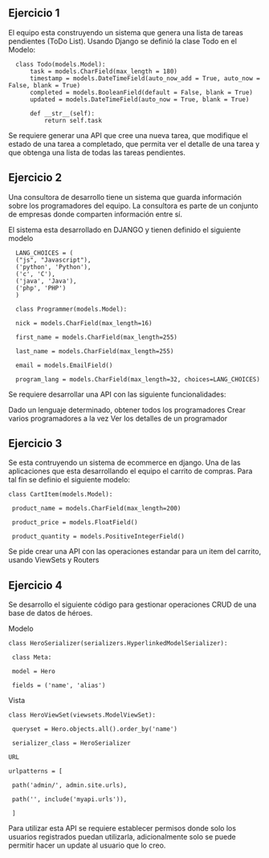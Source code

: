 ## Ejercicio 1

El equipo esta construyendo un sistema que genera una lista de tareas pendientes (ToDo List). Usando Django se definió la clase Todo en el Modelo:

~~~
  class Todo(models.Model):
      task = models.CharField(max_length = 180)
      timestamp = models.DateTimeField(auto_now_add = True, auto_now = False, blank = True)
      completed = models.BooleanField(default = False, blank = True)
      updated = models.DateTimeField(auto_now = True, blank = True)
    
      def __str__(self):
          return self.task
~~~

Se requiere generar una API que cree una nueva tarea, que modifique el estado de una tarea a completado, que permita ver el detalle de una tarea y que obtenga una lista de todas las tareas pendientes.

## Ejercicio 2

Una consultora de desarrollo tiene un sistema que guarda información sobre los programadores del equipo. La consultora es parte de un conjunto de empresas donde comparten información entre sí.

El sistema esta desarrollado en DJANGO y tienen definido el siguiente modelo

~~~
  LANG_CHOICES = (
  ("js", "Javascript"),
  ('python', 'Python'),
  ('c', 'C'),
  ('java', 'Java'),
  ('php', 'PHP')
  )

  class Programmer(models.Model):

  nick = models.CharField(max_length=16)

  first_name = models.CharField(max_length=255)

  last_name = models.CharField(max_length=255)

  email = models.EmailField()

  program_lang = models.CharField(max_length=32, choices=LANG_CHOICES)

~~~

Se requiere desarrollar una API con las siguiente funcionalidades:

Dado un lenguaje determinado, obtener todos los programadores
Crear varios programadores a la vez
Ver los detalles de un programador

## Ejercicio 3

Se esta contruyendo un sistema de ecommerce en django. Una de las aplicaciones que esta desarrollando el equipo el carrito de compras. Para tal fin se definio el siguiente modelo:

~~~
class CartItem(models.Model):

 product_name = models.CharField(max_length=200)

 product_price = models.FloatField()

 product_quantity = models.PositiveIntegerField()
~~~
Se pide crear una API con las operaciones estandar para un item del carrito, usando ViewSets y Routers

## Ejercicio 4

Se desarrollo el siguiente código para gestionar operaciones CRUD de una base de datos de héroes.

Modelo
~~~
class HeroSerializer(serializers.HyperlinkedModelSerializer):

 class Meta:

 model = Hero

 fields = ('name', 'alias')
~~~
Vista
~~~
class HeroViewSet(viewsets.ModelViewSet):

 queryset = Hero.objects.all().order_by('name')

 serializer_class = HeroSerializer

URL

urlpatterns = [

 path('admin/', admin.site.urls),

 path('', include('myapi.urls')),

 ]
~~~
Para utilizar esta API se requiere establecer permisos donde solo los usuarios registrados puedan utilizarla, adicionalmente solo se puede permitir hacer un update al usuario que lo creo.